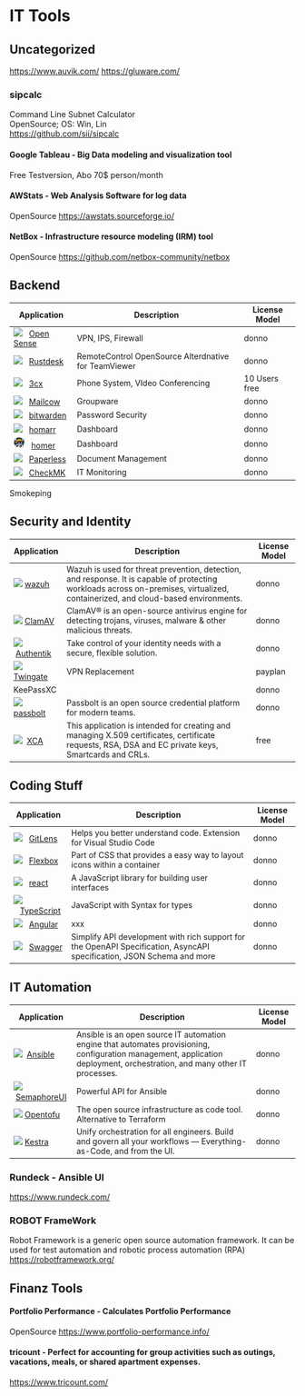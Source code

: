 # IT Tools
## Uncategorized

https://www.auvik.com/
https://gluware.com/

### sipcalc
Command Line Subnet Calculator  
OpenSource; OS: Win, Lin  
https://github.com/sii/sipcalc

#### Google Tableau - Big Data modeling and visualization tool
Free Testversion, Abo 70$ person/month


#### AWStats - Web Analysis Software for log data
OpenSource
https://awstats.sourceforge.io/


#### NetBox - Infrastructure resource modeling (IRM) tool
OpenSource
https://github.com/netbox-community/netbox

## Backend
| Application  | Description | License Model |
| --- | --- | --- |
| <img src="https://upload.wikimedia.org/wikipedia/commons/c/c3/Opnsense-logo.svg" width="80"/>&nbsp;&nbsp;&nbsp;[Open Sense](https://opnsense.org) | VPN, IPS, Firewall | donno |
| <img src="https://upload.wikimedia.org/wikipedia/commons/thumb/9/96/Rustdesk.svg/48px-Rustdesk.svg.png" width="20"/>&nbsp;&nbsp;&nbsp;[Rustdesk](https://rustdesk.com) | RemoteControl OpenSource Alterdnative for TeamViewer | donno |
| <img src="https://www.3cx.com/wp-content/uploads/2018/08/logo-3.png" width="40"/>&nbsp;&nbsp;&nbsp;[3cx](https://www.3cx.com)| Phone System, VIdeo Conferencing | 10 Users free |
| <img src="https://mailcow.email/images/cow_mailcow.svg" width="20"/>&nbsp;&nbsp;&nbsp;[Mailcow](https://mailcow.email) | Groupware | donno |
| <img src="https://upload.wikimedia.org/wikipedia/commons/thumb/c/cc/Bitwarden_logo.svg/1200px-Bitwarden_logo.svg.png" width="20"/>&nbsp;&nbsp;&nbsp;[bitwarden](https://bitwarden.com) | Password Security | donno |
| <img src="https://homarr.dev/img/logo.png" width="20"/>&nbsp;&nbsp;&nbsp;[homarr](https://github.com/ajnart/homarr) | Dashboard | donno |
| <img src="https://raw.githubusercontent.com//bastienwirtz/homer/main/public/logo.png" width="20"/>&nbsp;&nbsp;&nbsp;[homer](https://github.com/bastienwirtz/homer)| Dashboard | donno |
| <img src="https://docs.paperless-ngx.com/assets/logo_full_black.svg#only-light" width="60"/>&nbsp;&nbsp;&nbsp;[Paperless](https://docs.paperless-ngx.com) | Document Management | donno |
| <img src="https://checkmk.com/application/files/cache/thumbnails/67fc39c599afdf20557d538416e3efd3.png" width="20"/>&nbsp;&nbsp;&nbsp;[CheckMK](https://checkmk.com)| IT Monitoring | donno |

Smokeping

## Security and Identity
| Application  | Description | License Model |
| --- | --- | --- |
| <img src="https://wazuh.com/uploads/2022/05/WAZUH.png" width="40"/>&nbsp;[wazuh](https://wazuh.com/)|Wazuh is used for threat prevention, detection, and response. It is capable of protecting workloads across on-premises, virtualized, containerized, and cloud-based environments.| donno |
| <img src="https://www.clamav.net/assets/clamav-brand-97d5f8373e4ee2db7b7955e3a94fb6ea802fede9165df3740cb9bdab770b7920.png" width="20"/>&nbsp;[ClamAV](https://www.clamav.net/) |ClamAV® is an open-source antivirus engine for detecting trojans, viruses, malware & other malicious threats.| donno |
| <img src="https://avatars.githubusercontent.com/u/82976448?s=48&v=4" width="20"/>&nbsp;[Authentik](https://goauthentik.io/)|Take control of your identity needs with a secure, flexible solution.| donno | 
| <img src="https://play-lh.googleusercontent.com/GBhNhKgjfy6i6Ucc0hyB-79WmcV7LvKSfGSy8iStFdZSaLioKQp5rPWjqsh2YFRRZsE1=w240-h480-rw" width="20"/>&nbsp; [Twingate](https://www.twingate.com/)| VPN Replacement| payplan |
|KeePassXC|| donno |
| <img src="https://www.passbolt.com/images/credits/brandguidelines/secondary.svg" width="20"/>&nbsp; [passbolt](https://www.passbolt.com/)| Passbolt is an open source credential platform for modern teams.| donno |
| <img src="https://hohnstaedt.de/xca/templates/g5_hydrogen/custom/images/bigcert.png" width="60"/>&nbsp; [XCA](https://hohnstaedt.de/xca/)|This application is intended for creating and managing X.509 certificates, certificate requests, RSA, DSA and EC private keys, Smartcards and CRLs.| free |


## Coding Stuff

| Application  | Description | License Model |
| --- | --- | --- |
| <img src="https://eamodio.gallerycdn.vsassets.io/extensions/eamodio/gitlens/2023.12.2104/1703149661337/Microsoft.VisualStudio.Services.Icons.Default" width="20"/>&nbsp;&nbsp;&nbsp;[GitLens](https://marketplace.visualstudio.com/items?itemName=eamodio.gitlens) | Helps you better understand code. Extension for Visual Studio Code | donno |
| <img src="https://upload.wikimedia.org/wikipedia/commons/thumb/a/a0/W3Schools_logo.svg/2175px-W3Schools_logo.svg.png" width="20"/>&nbsp;&nbsp;&nbsp;[Flexbox](https://www.w3schools.com/css/css3_flexbox.asp) | Part of CSS that provides a easy way to layout icons within a container | donno |
| <img src="https://upload.wikimedia.org/wikipedia/commons/thumb/a/a7/React-icon.svg/512px-React-icon.svg.png" width="20"/>&nbsp;&nbsp;&nbsp;[react](https://reactjs.org) | A JavaScript library for building user interfaces  | donno |
| <img src="https://upload.wikimedia.org/wikipedia/commons/thumb/4/4c/Typescript_logo_2020.svg/2048px-Typescript_logo_2020.svg.png" width="20"/>&nbsp;&nbsp;&nbsp;[TypeScript](https://www.typescriptlang.org) | JavaScript with Syntax for types  | donno |
| <img src="https://play-lh.googleusercontent.com/chjR4I5l3IvecljLsVUh0Agz7HetYQiZYZD8KDMXoYm-kZDI-pKvg4qEzzt9596aOOs=w240-h480-rw" width="20"/>&nbsp;&nbsp;&nbsp;[Angular](https://material.angular.io) | xxx  | donno |
| <img src="https://static1.smartbear.co/swagger/media/assets/images/swagger_logo.svg" width="60"/>&nbsp;&nbsp;&nbsp;[Swagger](https://swagger.io) | Simplify API development with rich support for the OpenAPI Specification, AsyncAPI specification, JSON Schema and more  | donno |


## IT Automation
| Application  | Description | License Model |
| --- | --- | --- |
| <img src="https://upload.wikimedia.org/wikipedia/commons/thumb/2/24/Ansible_logo.svg/256px-Ansible_logo.svg.png" width="20"/>&nbsp;&nbsp;[Ansible](https://www.redhat.com/en/ansible-collaborative)|Ansible is an open source IT automation engine that automates provisioning, configuration management, application deployment, orchestration, and many other IT processes.| donno |
| <img src="https://avatars.githubusercontent.com/u/98574287?s=48&v=4" width="20"/>&nbsp;[SemaphoreUI](https://semaphoreui.com/)|Powerful API for Ansible| donno |
| <img src="https://avatars.githubusercontent.com/u/142061836?s=48&v=4" width="20"/>&nbsp;[Opentofu](https://opentofu.org/)|The open source infrastructure as code tool. Alternative to Terraform| donno |
| <img src="https://avatars.githubusercontent.com/u/59033362?s=200&v=4" width="20"/>&nbsp;[Kestra](https://kestra.io/)| Unify orchestration for all engineers. Build and govern all your workflows — Everything-as-Code, and from the UI.| donno |


### Rundeck - Ansible UI
https://www.rundeck.com/

### ROBOT FrameWork
Robot Framework is a generic open source automation framework. It can be used for test automation and robotic process automation (RPA)
https://robotframework.org/

## Finanz Tools

#### Portfolio Performance - Calculates Portfolio Performance
OpenSource
https://www.portfolio-performance.info/

#### tricount - Perfect for accounting for group activities such as outings, vacations, meals, or shared apartment expenses.
https://www.tricount.com/

